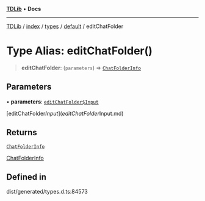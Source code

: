 [**TDLib**](../../../../../../README.md) • **Docs**

***

[TDLib](../../../../../../modules.md) / [index](../../../../../README.md) / [types](../../../README.md) / [default](../README.md) / editChatFolder

# Type Alias: editChatFolder()

> **editChatFolder**: (`parameters`) => [`ChatFolderInfo`](ChatFolderInfo.md)

## Parameters

• **parameters**: [`editChatFolder$Input`](editChatFolder$Input.md)

[editChatFolder$Input](editChatFolder$Input.md)

## Returns

[`ChatFolderInfo`](ChatFolderInfo.md)

[ChatFolderInfo](ChatFolderInfo.md)

## Defined in

dist/generated/types.d.ts:84573
